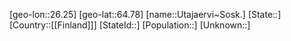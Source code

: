 ﻿---
location: [64.78,26.25]
type: City
tags:
- geo/City


SpocWebEntityId: 35142
isDeleted: false
confidential: public

---
[geo-lon::26.25]
[geo-lat::64.78]
[name::Utajaervi~Sosk.]
[State::]
[Country::[[Finland]]]
[StateId::]
[Population::]
[Unknown::]

